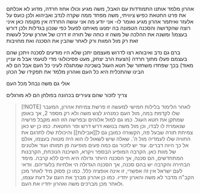 
אהרון מלמד אותנו התמודדות עם האבל,
משה מגיע וכולו אחוז חרדה, מדוע לא אכלתם את פרט החטאת כפיש ציוויתי,
משה מפחד ממה שקרה לנדב ואביהוא
ולכן כועס על אלעזר ואיתמר
אהרון מגיע ואומר לו- אני יודע מה אני עושה
החרדה אין מקומה כאן
איני רוצה שהקדושה והסכנה הטמונה בה ימנעו מאיתנו לפעול כפי שנכון בגדלות
ולכן דורש בעצמו!
ומשנה את ההלכה של משה
זו כוחה של תורה
זו דרכו של אהרון שיכל לעשות זאת רק מול המוות
ורק לאחר שהבין את הסכנה
ואת מחויבות

ברם גם נדב ואיבוהא רצו לדרוש מעצמם
יתכן שלא היו מודעים לסכנה
ויתכן שהם בעצמם פעלו מתוך חרדה (הצעת הרב יצחק, מעט פסיכולוגי מדי לטעמי אבל מ עניין מאוד) בכך שפחדו משחזור של חטא העגל בשכינה שמתגלה לעיני כל העם
אבל הם לא הבינו שהתכלית היא כל העם
ואהרון מלמד את תפקידו של הכהן

אולי גם משה נבהל מכל העם

צריך לזכור שהם צעירים בכהונה
בפולחן
הם לא מורגלים



> [!NOTE] לאחר הלימוד בלילות חמישי
> למעשה זו פרשת צמיחת אהרון, המעבר שלו לקדמת במה, מול העם כמנהיג לצש משה ולא רק מספר 2, אך באופן שמתקן את חטא העגל. כמו גם למול אלוהים ובפרשה הזו הוא מקבל פרשיה שנאמרת לו לבדו, וכן מול משה בנושא דרש דרש ופר החטאת.
> כמו כן יש כאן צמיחת תורה שבעל פה, הקשורה כמובן גם ל[[אבילות]] והיכולת שלו לתרגם את החוויה שלו לעמדיה מול ה'. שאלה שיש לשאול לו הוא היה מטווה בעצמו, אולם אל כך היוה דברים.
> עוד יש לזכור גם כמה פעים מופיעה פן תמותו ועוד אלטנים של מוות כאן. הקרבה המופיע הבספר ויקרא, השיכנה הנוכחת, הקרבנות המתחדשים, הם סכנה, אך הסכנה היותר גדולה היא חיים ללא קרבה. מימד הבחירה והקרבה יש בהם סכנה, אך הסכנה הגדולה הי אלחיות בלעדיהם. וודאי לעם ישראל אין זה אפשרי, זו אינה אופציה כלל.
> כמו כן פסוק מיד לאחר מכן הקב"ה מדבר לא משה והארון יחדיו. כמו כן אהרון מברך את העם על דעת עצמו, ולאחר מכן מברכים משה ואהרון יחדיו את העם.


